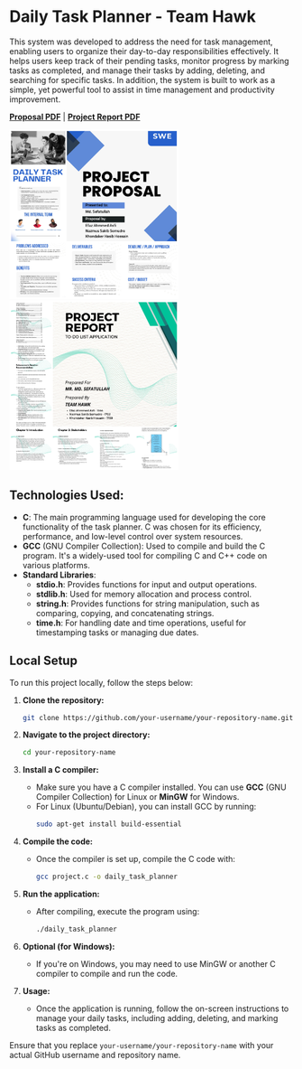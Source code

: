 # Daily Task Planner - Team Hawk

This system was developed to address the need for task management, enabling users to organize their day-to-day responsibilities effectively. It helps users keep track of their pending tasks, monitor progress by marking tasks as completed, and manage their tasks by adding, deleting, and searching for specific tasks. In addition, the system is built to work as a simple, yet powerful tool to assist in time management and productivity improvement.

**[Proposal PDF](https://github.com/khh-Niloy/daily-task-planner/blob/main/assets/Project%20Proposal%20-%20Team%20Hawk.pdf)** | **[Project Report PDF](https://github.com/khh-Niloy/daily-task-planner/blob/main/assets/lab-report.pdf)**
<p align="left">
  <img src="assets/proposal.png" alt="Proposal" width="300" style="display: inline-block; margin-right: 10px;">
  <img src="assets/lab%20report.png" alt="Proposal" width="300" style="display: inline-block;">
</p>

## Technologies Used:

- **C**: The main programming language used for developing the core functionality of the task planner. C was chosen for its efficiency, performance, and low-level control over system resources.
- **GCC** (GNU Compiler Collection): Used to compile and build the C program. It's a widely-used tool for compiling C and C++ code on various platforms.
- **Standard Libraries**:
  - **stdio.h**: Provides functions for input and output operations.
  - **stdlib.h**: Used for memory allocation and process control.
  - **string.h**: Provides functions for string manipulation, such as comparing, copying, and concatenating strings.
  - **time.h**: For handling date and time operations, useful for timestamping tasks or managing due dates.




## Local Setup

To run this project locally, follow the steps below:

1. **Clone the repository:**
    ```bash
    git clone https://github.com/your-username/your-repository-name.git
    ```

2. **Navigate to the project directory:**
    ```bash
    cd your-repository-name
    ```

3. **Install a C compiler:**
    - Make sure you have a C compiler installed. You can use **GCC** (GNU Compiler Collection) for Linux or **MinGW** for Windows.
    - For Linux (Ubuntu/Debian), you can install GCC by running:
      ```bash
      sudo apt-get install build-essential
      ```

4. **Compile the code:**
    - Once the compiler is set up, compile the C code with:
      ```bash
      gcc project.c -o daily_task_planner
      ```

5. **Run the application:**
    - After compiling, execute the program using:
      ```bash
      ./daily_task_planner
      ```

6. **Optional (for Windows):**
    - If you're on Windows, you may need to use MinGW or another C compiler to compile and run the code.

7. **Usage:**
    - Once the application is running, follow the on-screen instructions to manage your daily tasks, including adding, deleting, and marking tasks as completed.

Ensure that you replace `your-username/your-repository-name` with your actual GitHub username and repository name.


